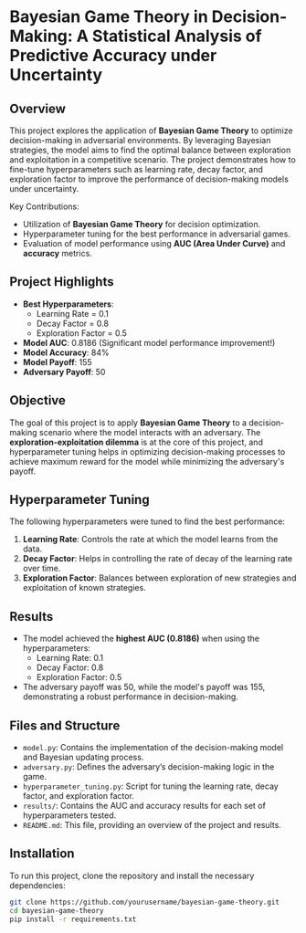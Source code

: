 # Bayesian Game Theory in Decision-Making: A Statistical Analysis of Predictive Accuracy under Uncertainty

## Overview

This project explores the application of **Bayesian Game Theory** to optimize decision-making in adversarial environments. By leveraging Bayesian strategies, the model aims to find the optimal balance between exploration and exploitation in a competitive scenario. The project demonstrates how to fine-tune hyperparameters such as learning rate, decay factor, and exploration factor to improve the performance of decision-making models under uncertainty.

Key Contributions:
- Utilization of **Bayesian Game Theory** for decision optimization.
- Hyperparameter tuning for the best performance in adversarial games.
- Evaluation of model performance using **AUC (Area Under Curve)** and **accuracy** metrics.

## Project Highlights

- **Best Hyperparameters**: 
  - Learning Rate = 0.1
  - Decay Factor = 0.8
  - Exploration Factor = 0.5
- **Model AUC**: 0.8186 (Significant model performance improvement!)
- **Model Accuracy**: 84%
- **Model Payoff**: 155
- **Adversary Payoff**: 50

## Objective

The goal of this project is to apply **Bayesian Game Theory** to a decision-making scenario where the model interacts with an adversary. The **exploration-exploitation dilemma** is at the core of this project, and hyperparameter tuning helps in optimizing decision-making processes to achieve maximum reward for the model while minimizing the adversary's payoff.

## Hyperparameter Tuning

The following hyperparameters were tuned to find the best performance:
1. **Learning Rate**: Controls the rate at which the model learns from the data.
2. **Decay Factor**: Helps in controlling the rate of decay of the learning rate over time.
3. **Exploration Factor**: Balances between exploration of new strategies and exploitation of known strategies.

## Results

- The model achieved the **highest AUC (0.8186)** when using the hyperparameters:
  - Learning Rate: 0.1
  - Decay Factor: 0.8
  - Exploration Factor: 0.5
- The adversary payoff was 50, while the model's payoff was 155, demonstrating a robust performance in decision-making.

## Files and Structure

- `model.py`: Contains the implementation of the decision-making model and Bayesian updating process.
- `adversary.py`: Defines the adversary’s decision-making logic in the game.
- `hyperparameter_tuning.py`: Script for tuning the learning rate, decay factor, and exploration factor.
- `results/`: Contains the AUC and accuracy results for each set of hyperparameters tested.
- `README.md`: This file, providing an overview of the project and results.

## Installation

To run this project, clone the repository and install the necessary dependencies:

```bash
git clone https://github.com/yourusername/bayesian-game-theory.git
cd bayesian-game-theory
pip install -r requirements.txt
